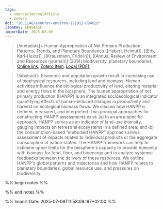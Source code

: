 ```yaml
---
tags:
  - source/journalArticle
  - zotero
doi: "10.1146/annurev-environ-121912-094620"
itemKey: I6454Z5C
importDate: 2025-07-09
---
```

>[!metadata]+
> Human Appropriation of Net Primary Production: Patterns, Trends, and Planetary Boundaries
> [[Haberl, Helmut]], [[Erb, Karl-Heinz]], [[Krausmann, Fridolin]], 
> [[Annual Review of Environment and Resources (journal)]] (2014)
> biodiversity, planetary boundaries, 
> [Online link](https://www.annualreviews.org/content/journals/10.1146/annurev-environ-121912-094620), [Zotero Item](zotero://select/library/items/I6454Z5C), [Local (PDF)](file://C:/Users/aburg/Documents/references/zotero/storage/B74QWQBE/Haberl2014_HumanAppropriation.pdf), 

>[!abstract]-
>Economic and population growth result in increasing use of biophysical resources, including land and biomass. Human activities influence the biological productivity of land, altering material and energy flows in the biosphere. The human appropriation of net primary production (HANPP) is an integrated socioecological indicator quantifying effects of human-induced changes in productivity and harvest on ecological biomass flows. We discuss how HANPP is defined, measured, and interpreted. Two principal approaches for constructing HANPP assessments exist: (a) In an area-specific approach, HANPP serves as an indicator of land-use intensity, gauging impacts on terrestrial ecosystems in a defined area; and (b) the consumption-based “embodied HANPP” approach allows assessment of impacts related to individual products or the aggregate consumption of nation-states. The HANPP framework can help to estimate upper limits for the biosphere&apos;s capacity to provide humanity with biomass for food, fiber, and bioenergy and to analyze systemic feedbacks between the delivery of these resources. We outline HANPP&apos;s global patterns and trajectories and how HANPP relates to planetary boundaries, global resource use, and pressures on biodiversity.

%% begin notes %%

%% end notes %%

%% Import Date: 2025-07-09T11:58:09.197+02:00 %%
